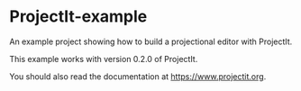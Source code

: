 # ProjectIt-example
An example project showing how to build a projectional editor with ProjectIt.

This example works with version 0.2.0 of ProjectIt.

You should also read the documentation at https://www.projectit.org.
